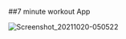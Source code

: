 ##7 minute workout App


![Screenshot_20211020-050522](https://user-images.githubusercontent.com/39423180/138028476-a5fe5b2e-8346-41f9-95c6-6f8d1cbceb3e.png)
